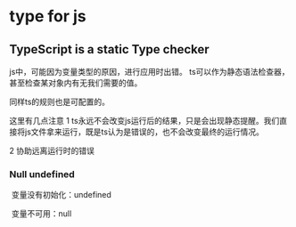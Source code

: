 # type for js

## TypeScript is a static Type checker

js中，可能因为变量类型的原因，进行应用时出错。
ts可以作为静态语法检查器，甚至检查某对象内有无我们需要的值。

同样ts的规则也是可配置的。

这里有几点注意
1 ts永远不会改变js运行后的结果，只是会出现静态提醒。我们直接将js文件拿来运行，既是ts认为是错误的，也不会改变最终的运行情况。

2 协助远离运行时的错误

### Null undefined

​	变量没有初始化：undefined

​	变量不可用：null

